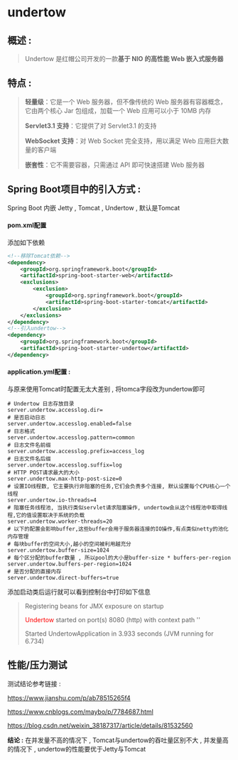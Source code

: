 # undertow

## 概述 :

>   Undertow 是红帽公司开发的一款**基于 NIO 的高性能 Web 嵌入式服务器**

## 特点 :

>   **轻量级**：它是一个 Web 服务器，但不像传统的 Web 服务器有容器概念，它由两个核心 Jar 包组成，加载一个 Web 应用可以小于 10MB 内存
>
>    **Servlet3.1 支持**：它提供了对 Servlet3.1 的支持
>
>    **WebSocket 支持**：对 Web Socket 完全支持，用以满足 Web 应用巨大数量的客户端
>
>    **嵌套性**：它不需要容器，只需通过 API 即可快速搭建 Web 服务器



## Spring Boot项目中的引入方式 :

Spring Boot 内嵌 Jetty , Tomcat , Undertow , 默认是Tomcat 

#### pom.xml配置

添加如下依赖

```xml
<!--移除Tomcat依赖-->
<dependency>
    <groupId>org.springframework.boot</groupId>
    <artifactId>spring-boot-starter-web</artifactId>
    <exclusions>
        <exclusion>
            <groupId>org.springframework.boot</groupId>
            <artifactId>spring-boot-starter-tomcat</artifactId>
        </exclusion>
    </exclusions>
</dependency>
<!--引入undertow-->
<dependency>
    <groupId>org.springframework.boot</groupId>
    <artifactId>spring-boot-starter-undertow</artifactId>
</dependency>
```



#### application.yml配置 : 

与原来使用Tomcat时配置无太大差别 , 将tomca字段改为undertow即可

```properties
# Undertow 日志存放目录
server.undertow.accesslog.dir=
# 是否启动日志
server.undertow.accesslog.enabled=false 
# 日志格式
server.undertow.accesslog.pattern=common
# 日志文件名前缀
server.undertow.accesslog.prefix=access_log
# 日志文件名后缀
server.undertow.accesslog.suffix=log
# HTTP POST请求最大的大小
server.undertow.max-http-post-size=0 
# 设置IO线程数, 它主要执行非阻塞的任务,它们会负责多个连接, 默认设置每个CPU核心一个线程
server.undertow.io-threads=4
# 阻塞任务线程池, 当执行类似servlet请求阻塞操作, undertow会从这个线程池中取得线程,它的值设置取决于系统的负载
server.undertow.worker-threads=20
# 以下的配置会影响buffer,这些buffer会用于服务器连接的IO操作,有点类似netty的池化内存管理
# 每块buffer的空间大小,越小的空间被利用越充分
server.undertow.buffer-size=1024
# 每个区分配的buffer数量 , 所以pool的大小是buffer-size * buffers-per-region
server.undertow.buffers-per-region=1024
# 是否分配的直接内存
server.undertow.direct-buffers=true
```



添加启动类后运行就可以看到控制台中打印如下信息

>   Registering beans for JMX exposure on startup
>
>   <font style="color:red"> Undertow</font> started on port(s) 8080 (http) with context path ''
>
>   Started UndertowApplication in 3.933 seconds (JVM running for 6.734)



## 性能/压力测试

测试结论参考链接 : 

https://www.jianshu.com/p/ab78515265f4

https://www.cnblogs.com/maybo/p/7784687.html

https://blog.csdn.net/weixin_38187317/article/details/81532560

**结论 :** 在并发量不高的情况下 ,  Tomcat与undertow的吞吐量区别不大 , 并发量高的情况下 , undertow的性能要优于Jetty与Tomcat